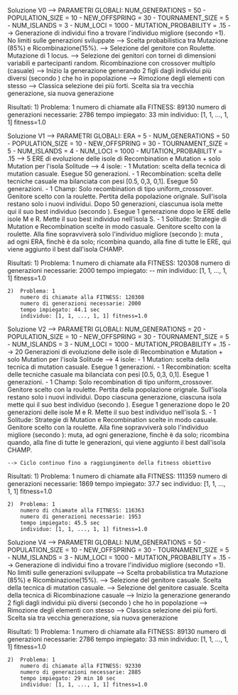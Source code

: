 Soluzione V0
    --> PARAMETRI GLOBALI:
            NUM_GENERATIONS = 50 - POPULATION_SIZE = 10 - NEW_OFFSPRING = 30 - TOURNAMENT_SIZE = 5 - NUM_ISLANDS = 3 - NUM_LOCI = 1000 - MUTATION_PROBABILITY = .15
    --> Generazione di individui fino a trovare l'individuo migliore (secondo <FITNESS>=1). No limiti sulle generazioni sviluppate
    --> Scelta probabilistica tra Mutazione (85%) e Ricombinazione(15%).
    --> Selezione del genitore con Roulette. Mutazione di 1 locus.
    --> Selezione dei genitori con tornei di dimensioni variabili e partecipanti random. Ricombinazione con crossover multiplo (casuale)
    --> Inizio la generazione generando 2 figli dagli individui più diversi (secondo <FITNESS>) che ho in popolazione
    --> Rimozione degli elementi con stesso <Genotipo>
    --> Classica selezione dei più forti. Scelta sia tra vecchia generazione, sia nuova generazione

Risultati:
    1)  Problema: 1 
        numero di chiamate alla FITNESS: 89130
        numero di generazioni necessarie: 2786
        tempo impiegato: 33 min
        individuo: [1, 1, ..., 1, 1] fitness=1.0

Soluzione V1
    --> PARAMETRI GLOBALI:
            ERA = 5 - NUM_GENERATIONS = 50 - POPULATION_SIZE = 10 - NEW_OFFSPRING = 30 - TOURNAMENT_SIZE = 5 - NUM_ISLANDS = 4 - NUM_LOCI = 1000 - MUTATION_PROBABILITY = .15
    --> 5 ERE di evoluzione delle isole di Recombination e Mutation + solo Mutation per l'isola Solitude
    --> 4 isole:
        - 1 Mutation: scelta della tecnica di mutation casuale. Esegue 50 generazioni.
        - 1 Recombination: scelta delle tecniche casuale ma bilanciata con pesi [0.5, 0,3, 0,1]. Esegue 50 generazioni.
        - 1 Champ: Solo recombination di tipo uniform_crossover. Genitore scelto con la roulette.
                   Pertita della popolazione orignale. Sull'isola restano solo i nuovi individui.
                   Dopo 50 generazioni, ciascunua isola mette qui il suo best individuo (secondo <FITNESS>). Esegue 1 generazione dopo le ERE delle isole M e R.
                   Mette il suo best individuo nell'isola S.
        - 1 Solitude: Strategie di Mutation e Recombination scelte in modo casuale. Genitore scelto con la roulette.
                      Alla fine sopravviverà solo l'individuo migliore (secondo <FITNESS>):
                        muta , ad ogni ERA, finchè è da solo;
                        ricombina quando, alla fine di tutte le ERE, qui viene aggiunto il best dall'isola CHAMP.

Risultati:
    1)  Problema: 1 
        numero di chiamate alla FITNESS: 120308
        numero di generazioni necessarie: 2000
        tempo impiegato: -- min
        individuo: [1, 1, ..., 1, 1] fitness=1.0
    
    2)  Problema: 1 
        numero di chiamate alla FITNESS: 120308
        numero di generazioni necessarie: 2000
        tempo impiegato: 44.1 sec
        individuo: [1, 1, ..., 1, 1] fitness=1.0



Soluzione V2
    --> PARAMETRI GLOBALI:
            NUM_GENERATIONS = 20 - POPULATION_SIZE = 10 - NEW_OFFSPRING = 30 - TOURNAMENT_SIZE = 5 - NUM_ISLANDS = 3 - NUM_LOCI = 1000 - MUTATION_PROBABILITY = .15
    --> 20 Generazioni di evoluzione delle isole di Recombination e Mutation + solo Mutation per l'isola Solitude
    --> 4 isole:
        - 1 Mutation: scelta della tecnica di mutation casuale. Esegue 1 generazioni.
        - 1 Recombination: scelta delle tecniche casuale ma bilanciata con pesi [0.5, 0,3, 0,1]. Esegue 1 generazioni.
        - 1 Champ: Solo recombination di tipo uniform_crossover. Genitore scelto con la roulette.
                   Pertita della popolazione orignale. Sull'isola restano solo i nuovi individui.
                   Dopo ciascuna generazione, ciascuna isola mette qui il suo best individuo (secondo <FITNESS>). Esegue 1 generazione dopo le 20 generazioni delle isole M e R.
                   Mette il suo best individuo nell'isola S.
        - 1 Solitude: Strategie di Mutation e Recombination scelte in modo casuale. Genitore scelto con la roulette.
                      Alla fine sopravviverà solo l'individuo migliore (secondo <FITNESS>):
                        muta, ad ogni generazione, finchè è da solo;
                        ricombina quando, alla fine di tutte le generazioni, qui viene aggiunto il best dall'isola CHAMP.
    
    --> Ciclo continuo fino a raggiungimento della fitness obiettivo

Risultati:
    1)  Problema: 1 
        numero di chiamate alla FITNESS: 111359
        numero di generazioni necessarie: 1869
        tempo impiegato: 37.7 sec
        individuo: [1, 1, ..., 1, 1] fitness=1.0

    2)  Problema: 1
        numero di chiamate alla FITNESS: 116363 
        numero di generazioni necessarie: 1953
        tempo impiegato: 45.5 sec
        individuo: [1, 1, ..., 1, 1] fitness=1.0


Soluzione V4
    --> PARAMETRI GLOBALI:
            NUM_GENERATIONS = 50 - POPULATION_SIZE = 10 - NEW_OFFSPRING = 30 - TOURNAMENT_SIZE = 5 - NUM_ISLANDS = 3 - NUM_LOCI = 1000 - MUTATION_PROBABILITY = .15
    --> Generazione di individui fino a trovare l'individuo migliore (secondo <FITNESS>=1). No limiti sulle generazioni sviluppate
    --> Scelta probabilistica tra Mutazione (85%) e Ricombinazione(15%).
    --> Selezione del genitore casuale. Scelta della tecnica di mutation casuale.
    --> Selezione del genitore casuale. Scelta della tecnica di Ricombinazione casuale
    --> Inizio la generazione generando 2 figli dagli individui più diversi (secondo <FITNESS>) che ho in popolazione
    --> Rimozione degli elementi con stesso <Genotipo>
    --> Classica selezione dei più forti. Scelta sia tra vecchia generazione, sia nuova generazione

Risultati:
    1)  Problema: 1 
        numero di chiamate alla FITNESS: 89130
        numero di generazioni necessarie: 2786
        tempo impiegato: 33 min
        individuo: [1, 1, ..., 1, 1] fitness=1.0

    2)  Problema: 1 
        numero di chiamate alla FITNESS: 92330
        numero di generazioni necessarie: 2885
        tempo impiegato: 29 min 10 sec
        individuo: [1, 1, ..., 1, 1] fitness=1.0